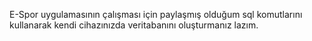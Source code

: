 E-Spor uygulamasının çalışması için paylaşmış olduğum sql komutlarını kullanarak kendi cihazınızda veritabanını oluşturmanız lazım. 

